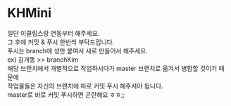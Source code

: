 # KHMini
일단 이클립스랑 연동부터 해주세요.
<br>그 후에 커밋 & 푸시 한번씩 부탁드립니다.
<br>푸시는 branch에 성만 붙여서 새로 만들어서 해주세요.
<br>ex) 김개똥 >> branchKim
<br>해당 브랜치에서 개별적으로 작업하시다가 master 브랜치로 옮겨서 병합할 것이기 때문에
<br>작업물들은 자신의 브랜치에 따로 커밋 푸시 해주셔야 됩니다.
<br>master로 바로 커밋 푸시하면 곤란해요 ㅎㅎ;;
<br>
